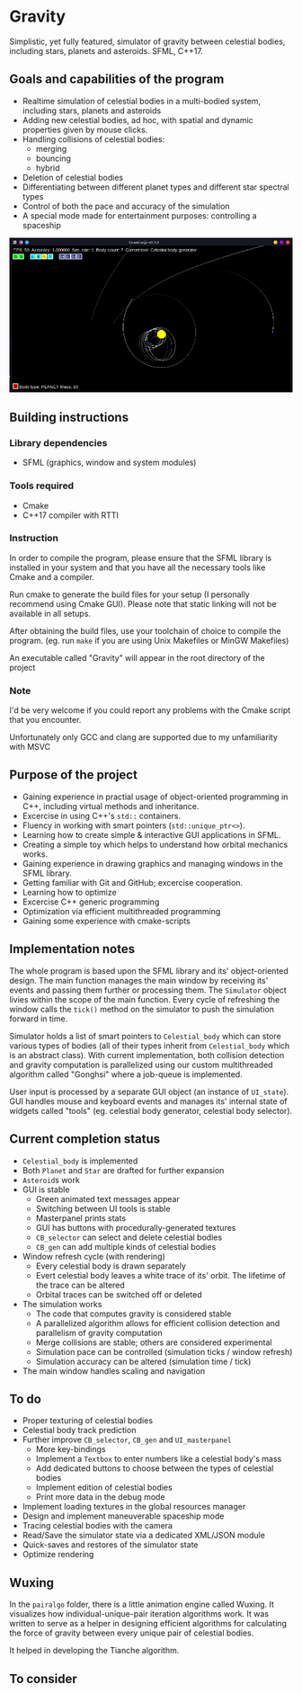 # Gravity
Simplistic, yet fully featured, simulator of gravity between celestial bodies, including stars, planets and asteroids.
SFML, C++17.

## Goals and capabilities of the program
* Realtime simulation of celestial bodies in a multi-bodied system, including stars, planets and asteroids
* Adding new celestial bodies, ad hoc, with spatial and dynamic properties given by mouse clicks.
* Handling collisions of celestial bodies:
	* merging
	* bouncing
	* hybrid
* Deletion of celestial bodies
* Differentiating between different planet types and different star spectral types
* Control of both the pace and accuracy of the simulation
* A special mode made for entertainment purposes: controlling a spaceship

![Demo](comments/demo.png)

## Building instructions
### Library dependencies
* SFML (graphics, window and system modules)
### Tools required
* Cmake
* C++17 compiler with RTTI
### Instruction
In order to compile the program, please ensure that the SFML library is installed in your system and that you have all the necessary tools like Cmake and a compiler.

Run cmake to generate the build files for your setup (I personally recommend using Cmake GUI).
Please note that static linking will not be available in all setups.

After obtaining the build files, use your toolchain of choice to compile the program.
(eg. run `make` if you are using Unix Makefiles or MinGW Makefiles)

An executable called "Gravity" will appear in the root directory of the project

### Note
I'd be very welcome if you could report any problems with the Cmake script that you encounter.

Unfortunately only GCC and clang are supported due to my unfamiliarity with MSVC

## Purpose of the project
* Gaining experience in practial usage of object-oriented programming in C++, including virtual methods and inheritance.
* Excercise in using C++'s `std::` containers.
* Fluency in working with smart pointers (`std::unique_ptr<>`).
* Learning how to create simple & interactive GUI applications in SFML.
* Creating a simple toy which helps to understand how orbital mechanics works.
* Gaining experience in drawing graphics and managing windows in the SFML library.
* Getting familiar with Git and GitHub; excercise cooperation.
* Learning how to optimize
* Excercise C++ generic programming
* Optimization via efficient multithreaded programming
* Gaining some experience with cmake-scripts

## Implementation notes
The whole program is based upon the SFML library and its' object-oriented design.
The main function manages the main window by receiving its' events and passing them further or processing them. The `Simulator` object livies within the scope of the main function. 
Every cycle of refreshing the window calls the `tick()` method on the simulator to push the simulation forward in time.

Simulator holds a list of smart pointers to `Celestial_body` which can store various types of bodies (all of their types inherit from `Celestial_body` which is an abstract class). 
With current implementation, both collision detection and gravity computation is parallelized using our custom multithreaded algorithm called "Gonghsi" where a job-queue is implemented.

User input is processed by a separate GUI object (an instance of `UI_state`). 
GUI handles mouse and keyboard events and manages its' internal state of widgets called "tools" (eg. celestial body generator, celestial body selector).
## Current completion status
* `Celestial_body` is implemented
* Both `Planet` and `Star` are drafted for further expansion
* `Asteroid`s work
* GUI is stable
	* Green animated text messages appear
	* Switching between UI tools is stable
	* Masterpanel prints stats
	* GUI has buttons with procedurally-generated textures
	* `CB_selector` can select and delete celestial bodies
	* `CB_gen` can add multiple kinds of celestial bodies
* Window refresh cycle (with rendering)
	* Every celestial body is drawn separately
	* Evert celestial body leaves a white trace of its' orbit. The lifetime of the trace can be altered
	* Orbital traces can be switched off or deleted
* The simulation works
	* The code that computes gravity is considered stable
	* A parallelized algorithm allows for efficient collision detection and parallelism of gravity computation
	* Merge collisions are stable; others are considered experimental
	* Simulation pace can be controlled (simulation ticks / window refresh)
	* Simulation accuracy can be altered (simulation time / tick)
* The main window handles scaling and navigation
## To do
* Proper texturing of celestial bodies
* Celestial body track prediction
* Further improve `CB_selector`, `CB_gen` and `UI_masterpanel`
	* More key-bindings
	* Implement a `Textbox` to enter numbers like a celestial body's mass
	* Add dedicated buttons to choose between the types of celestial bodies
	* Implement edition of celestial bodies
	* Print more data in the debug mode
* Implement loading textures in the global resources manager
* Design and implement maneuverable spaceship mode
* Tracing celestial bodies with the camera
* Read/Save the simulator state via a dedicated XML/JSON module
* Quick-saves and restores of the simulator state
* Optimize rendering
## Wuxing
In the `pairalgo` folder, there is a little animation engine called Wuxing. It visualizes how individual-unique-pair iteration algorithms work. It was written to serve as a helper in designing efficient algorithms for calculating the force of gravity between every unique pair of celestial bodies.

It helped in developing the Tianche algorithm.


## To consider


